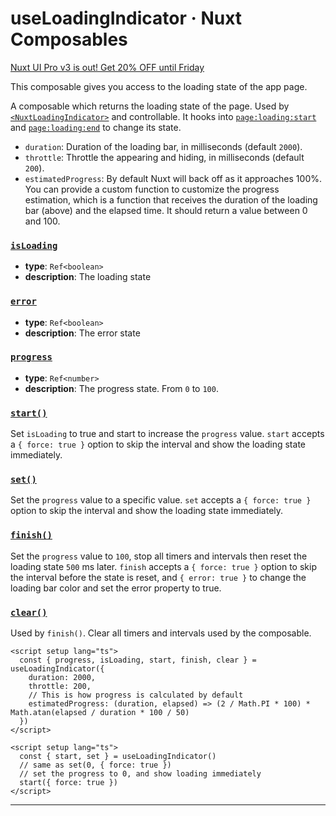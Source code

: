 # useLoadingIndicator · Nuxt Composables
[Nuxt UI Pro v3 is out! Get 20% OFF until Friday](https://ui.nuxt.com/pro/pricing)

This composable gives you access to the loading state of the app page.

A composable which returns the loading state of the page. Used by [`<NuxtLoadingIndicator>`](https://nuxt.com/docs/api/components/nuxt-loading-indicator) and controllable. It hooks into [`page:loading:start`](about:/docs/api/advanced/hooks#app-hooks-runtime) and [`page:loading:end`](about:/docs/api/advanced/hooks#app-hooks-runtime) to change its state.

*   `duration`: Duration of the loading bar, in milliseconds (default `2000`).
*   `throttle`: Throttle the appearing and hiding, in milliseconds (default `200`).
*   `estimatedProgress`: By default Nuxt will back off as it approaches 100%. You can provide a custom function to customize the progress estimation, which is a function that receives the duration of the loading bar (above) and the elapsed time. It should return a value between 0 and 100.

### [`isLoading`](#isloading)

*   **type**: `Ref<boolean>`
*   **description**: The loading state

### [`error`](#error)

*   **type**: `Ref<boolean>`
*   **description**: The error state

### [`progress`](#progress)

*   **type**: `Ref<number>`
*   **description**: The progress state. From `0` to `100`.

### [`start()`](#start)

Set `isLoading` to true and start to increase the `progress` value. `start` accepts a `{ force: true }` option to skip the interval and show the loading state immediately.

### [`set()`](#set)

Set the `progress` value to a specific value. `set` accepts a `{ force: true }` option to skip the interval and show the loading state immediately.

### [`finish()`](#finish)

Set the `progress` value to `100`, stop all timers and intervals then reset the loading state `500` ms later. `finish` accepts a `{ force: true }` option to skip the interval before the state is reset, and `{ error: true }` to change the loading bar color and set the error property to true.

### [`clear()`](#clear)

Used by `finish()`. Clear all timers and intervals used by the composable.

```
<script setup lang="ts">
  const { progress, isLoading, start, finish, clear } = useLoadingIndicator({
    duration: 2000,
    throttle: 200,
    // This is how progress is calculated by default
    estimatedProgress: (duration, elapsed) => (2 / Math.PI * 100) * Math.atan(elapsed / duration * 100 / 50)
  })
</script>

```


```
<script setup lang="ts">
  const { start, set } = useLoadingIndicator()
  // same as set(0, { force: true })
  // set the progress to 0, and show loading immediately
  start({ force: true })
</script>

```


* * *